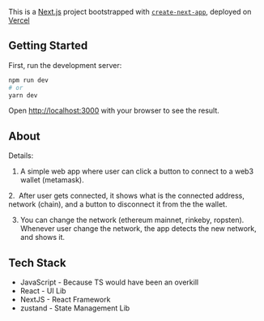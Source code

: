 This is a [Next.js](https://nextjs.org/) project bootstrapped with [`create-next-app`](https://github.com/vercel/next.js/tree/canary/packages/create-next-app), deployed on [Vercel](https://web3-metamask-wallet.vercel.app/)

## Getting Started

First, run the development server:

```bash
npm run dev
# or
yarn dev
```

Open [http://localhost:3000](http://localhost:3000) with your browser to see the result.

## About

Details:

1. A simple web app where user can click a button to connect to a web3 wallet (metamask).

2.  After user gets connected, it shows what is the connected address, network (chain), and a button to disconnect it from the the wallet.

3. You can change the network (ethereum mainnet, rinkeby, ropsten). Whenever user change the network, the app detects the new network, and shows it.

## Tech Stack

- JavaScript - Because TS would have been an overkill
- React - UI Lib
- NextJS - React Framework
- zustand - State Management Lib
